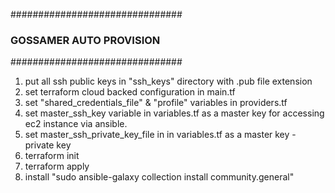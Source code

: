 ###############################    
### GOSSAMER AUTO PROVISION ###
###############################

1. put all ssh public keys in "ssh_keys" directory with .pub file extension
2. set terraform cloud backed configuration in main.tf
3. set "shared_credentials_file" & "profile" variables in providers.tf
4. set master_ssh_key variable in variables.tf as a master key for accessing ec2 instance via ansible.
5. set master_ssh_private_key_file in in variables.tf as a master key - private key
6. terraform init
7. terraform apply
8. install "sudo ansible-galaxy collection install community.general" 
